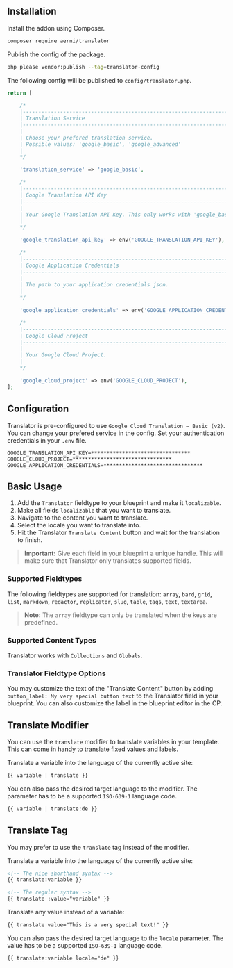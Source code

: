 ## Installation
Install the addon using Composer.

```bash
composer require aerni/translator
```

Publish the config of the package.

```bash
php please vendor:publish --tag=translator-config
```

The following config will be published to `config/translator.php`.

```php
return [

    /*
    |--------------------------------------------------------------------------
    | Translation Service
    |--------------------------------------------------------------------------
    |
    | Choose your prefered translation service.
    | Possible values: 'google_basic', 'google_advanced'
    |
    */

    'translation_service' => 'google_basic',

    /*
    |--------------------------------------------------------------------------
    | Google Translation API Key
    |--------------------------------------------------------------------------
    |
    | Your Google Translation API Key. This only works with 'google_basic'.
    |
    */

    'google_translation_api_key' => env('GOOGLE_TRANSLATION_API_KEY'),

    /*
    |--------------------------------------------------------------------------
    | Google Application Credentials
    |--------------------------------------------------------------------------
    |
    | The path to your application credentials json.
    |
    */

    'google_application_credentials' => env('GOOGLE_APPLICATION_CREDENTIALS'),

    /*
    |--------------------------------------------------------------------------
    | Google Cloud Project
    |--------------------------------------------------------------------------
    |
    | Your Google Cloud Project.
    |
    */

    'google_cloud_project' => env('GOOGLE_CLOUD_PROJECT'),
];
```

## Configuration
Translator is pre-configured to use `Google Cloud Translation – Basic (v2)`. You can change your prefered service in the config. Set your authentication credentials in your `.env` file.

```env
GOOGLE_TRANSLATION_API_KEY=********************************
GOOGLE_CLOUD_PROJECT=********************************
GOOGLE_APPLICATION_CREDENTIALS=********************************
```

## Basic Usage
1. Add the `Translator` fieldtype to your blueprint and make it `localizable`.
2. Make all fields `localizable` that you want to translate.
3. Navigate to the content you want to translate.
4. Select the locale you want to translate into.
5. Hit the Translator `Translate Content` button and wait for the translation to finish.

> **Important:** Give each field in your blueprint a unique handle. This will make sure that Translator only translates supported fields.

### Supported Fieldtypes
The following fieldtypes are supported for translation: `array`, `bard`, `grid`, `list`, `markdown`, `redactor`, `replicator`, `slug`, `table`, `tags`, `text`, `textarea`.

> **Note:** The `array` fieldtype can only be translated when the keys are predefined.

### Supported Content Types
Translator works with `Collections` and `Globals`.

### Translator Fieldtype Options
You may customize the text of the "Translate Content" button by adding `button_label: My very special button text` to the Translator field in your blueprint. You can also customize the label in the blueprint editor in the CP.

## Translate Modifier
You can use the `translate` modifier to translate variables in your template. This can come in handy to translate fixed values and labels.

Translate a variable into the language of the currently active site:
```html
{{ variable | translate }}
```

You can also pass the desired target language to the modifier. The parameter has to be a supported `ISO-639-1` language code.
```html
{{ variable | translate:de }}
```

## Translate Tag
You may prefer to use the `translate` tag instead of the modifier.

Translate a variable into the language of the currently active site:
```html
<!-- The nice shorthand syntax -->
{{ translate:variable }}

<!-- The regular syntax -->
{{ translate :value="variable" }}
```

Translate any value instead of a variable:
```html
{{ translate value="This is a very special text!" }}
```

You can also pass the desired target language to the `locale` parameter. The value has to be a supported `ISO-639-1` language code.
```html
{{ translate:variable locale="de" }}
```
